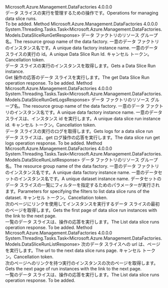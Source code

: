 <Type Name="IDataSliceRunOperations" FullName="Microsoft.Azure.Management.DataFactories.Core.IDataSliceRunOperations">
  <TypeSignature Language="C#" Value="public interface IDataSliceRunOperations" />
  <TypeSignature Language="ILAsm" Value=".class public interface auto ansi abstract IDataSliceRunOperations" />
  <TypeSignature Language="DocId" Value="T:Microsoft.Azure.Management.DataFactories.Core.IDataSliceRunOperations" />
  <TypeSignature Language="VB.NET" Value="Public Interface IDataSliceRunOperations" />
  <TypeSignature Language="F#" Value="type IDataSliceRunOperations = interface" />
  <AssemblyInfo>
    <AssemblyName>Microsoft.Azure.Management.DataFactories</AssemblyName>
    <AssemblyVersion>4.0.0.0</AssemblyVersion>
  </AssemblyInfo>
  <Interfaces />
  <Docs>
    <summary>
            <span data-ttu-id="febf0-101">データ スライスの実行を管理するための操作です。</span><span class="sxs-lookup"><span data-stu-id="febf0-101">Operations for managing data slice runs.</span></span>
            </summary>
    <remarks>To be added.</remarks>
  </Docs>
  <Members>
    <Member MemberName="GetAsync">
      <MemberSignature Language="C#" Value="public System.Threading.Tasks.Task&lt;Microsoft.Azure.Management.DataFactories.Models.DataSliceRunGetResponse&gt; GetAsync (string resourceGroupName, string dataFactoryName, string runId, System.Threading.CancellationToken cancellationToken);" />
      <MemberSignature Language="ILAsm" Value=".method public hidebysig newslot virtual instance class System.Threading.Tasks.Task`1&lt;class Microsoft.Azure.Management.DataFactories.Models.DataSliceRunGetResponse&gt; GetAsync(string resourceGroupName, string dataFactoryName, string runId, valuetype System.Threading.CancellationToken cancellationToken) cil managed" />
      <MemberSignature Language="DocId" Value="M:Microsoft.Azure.Management.DataFactories.Core.IDataSliceRunOperations.GetAsync(System.String,System.String,System.String,System.Threading.CancellationToken)" />
      <MemberSignature Language="F#" Value="abstract member GetAsync : string * string * string * System.Threading.CancellationToken -&gt; System.Threading.Tasks.Task&lt;Microsoft.Azure.Management.DataFactories.Models.DataSliceRunGetResponse&gt;" Usage="iDataSliceRunOperations.GetAsync (resourceGroupName, dataFactoryName, runId, cancellationToken)" />
      <MemberType>Method</MemberType>
      <AssemblyInfo>
        <AssemblyName>Microsoft.Azure.Management.DataFactories</AssemblyName>
        <AssemblyVersion>4.0.0.0</AssemblyVersion>
      </AssemblyInfo>
      <ReturnValue>
        <ReturnType>System.Threading.Tasks.Task&lt;Microsoft.Azure.Management.DataFactories.Models.DataSliceRunGetResponse&gt;</ReturnType>
      </ReturnValue>
      <Parameters>
        <Parameter Name="resourceGroupName" Type="System.String" />
        <Parameter Name="dataFactoryName" Type="System.String" />
        <Parameter Name="runId" Type="System.String" />
        <Parameter Name="cancellationToken" Type="System.Threading.CancellationToken" />
      </Parameters>
      <Docs>
        <param name="resourceGroupName">
            <span data-ttu-id="febf0-102">データ ファクトリのリソース グループ名。</span><span class="sxs-lookup"><span data-stu-id="febf0-102">The resource group name of the data factory.</span></span>
            </param>
        <param name="dataFactoryName">
            <span data-ttu-id="febf0-103">一意のデータ ファクトリのインスタンス名です。</span><span class="sxs-lookup"><span data-stu-id="febf0-103">A unique data factory instance name.</span></span>
            </param>
        <param name="runId">
            <span data-ttu-id="febf0-104">一意のデータ スライスの実行の id。</span><span class="sxs-lookup"><span data-stu-id="febf0-104">A unique Data Slice Run Id.</span></span>
            </param>
        <param name="cancellationToken">
            <span data-ttu-id="febf0-105">キャンセル トークン。</span><span class="sxs-lookup"><span data-stu-id="febf0-105">Cancellation token.</span></span>
            </param>
        <summary>
            <span data-ttu-id="febf0-106">データ スライスの実行のインスタンスを取得します。</span><span class="sxs-lookup"><span data-stu-id="febf0-106">Gets a Data Slice Run instance.</span></span>
            </summary>
        <returns>
            <span data-ttu-id="febf0-107">Get 操作の応答のデータ スライスを実行します。</span><span class="sxs-lookup"><span data-stu-id="febf0-107">The get Data Slice Run operation response.</span></span>
            </returns>
        <remarks>To be added.</remarks>
      </Docs>
    </Member>
    <Member MemberName="GetLogsAsync">
      <MemberSignature Language="C#" Value="public System.Threading.Tasks.Task&lt;Microsoft.Azure.Management.DataFactories.Models.DataSliceRunGetLogsResponse&gt; GetLogsAsync (string resourceGroupName, string dataFactoryName, string dataSliceRunId, System.Threading.CancellationToken cancellationToken);" />
      <MemberSignature Language="ILAsm" Value=".method public hidebysig newslot virtual instance class System.Threading.Tasks.Task`1&lt;class Microsoft.Azure.Management.DataFactories.Models.DataSliceRunGetLogsResponse&gt; GetLogsAsync(string resourceGroupName, string dataFactoryName, string dataSliceRunId, valuetype System.Threading.CancellationToken cancellationToken) cil managed" />
      <MemberSignature Language="DocId" Value="M:Microsoft.Azure.Management.DataFactories.Core.IDataSliceRunOperations.GetLogsAsync(System.String,System.String,System.String,System.Threading.CancellationToken)" />
      <MemberSignature Language="F#" Value="abstract member GetLogsAsync : string * string * string * System.Threading.CancellationToken -&gt; System.Threading.Tasks.Task&lt;Microsoft.Azure.Management.DataFactories.Models.DataSliceRunGetLogsResponse&gt;" Usage="iDataSliceRunOperations.GetLogsAsync (resourceGroupName, dataFactoryName, dataSliceRunId, cancellationToken)" />
      <MemberType>Method</MemberType>
      <AssemblyInfo>
        <AssemblyName>Microsoft.Azure.Management.DataFactories</AssemblyName>
        <AssemblyVersion>4.0.0.0</AssemblyVersion>
      </AssemblyInfo>
      <ReturnValue>
        <ReturnType>System.Threading.Tasks.Task&lt;Microsoft.Azure.Management.DataFactories.Models.DataSliceRunGetLogsResponse&gt;</ReturnType>
      </ReturnValue>
      <Parameters>
        <Parameter Name="resourceGroupName" Type="System.String" />
        <Parameter Name="dataFactoryName" Type="System.String" />
        <Parameter Name="dataSliceRunId" Type="System.String" />
        <Parameter Name="cancellationToken" Type="System.Threading.CancellationToken" />
      </Parameters>
      <Docs>
        <param name="resourceGroupName">
            <span data-ttu-id="febf0-108">データ ファクトリのリソース グループ名。</span><span class="sxs-lookup"><span data-stu-id="febf0-108">The resource group name of the data factory.</span></span>
            </param>
        <param name="dataFactoryName">
            <span data-ttu-id="febf0-109">一意のデータ ファクトリのインスタンス名です。</span><span class="sxs-lookup"><span data-stu-id="febf0-109">A unique data factory instance name.</span></span>
            </param>
        <param name="dataSliceRunId">
            <span data-ttu-id="febf0-110">一意のデータ スライスは、インスタンス id を実行します。</span><span class="sxs-lookup"><span data-stu-id="febf0-110">A unique data slice run instance id.</span></span>
            </param>
        <param name="cancellationToken">
            <span data-ttu-id="febf0-111">キャンセル トークン。</span><span class="sxs-lookup"><span data-stu-id="febf0-111">Cancellation token.</span></span>
            </param>
        <summary>
            <span data-ttu-id="febf0-112">データ スライスの実行のログを取得します。</span><span class="sxs-lookup"><span data-stu-id="febf0-112">Gets logs for a data slice run</span></span>
            </summary>
        <returns>
            <span data-ttu-id="febf0-113">データ スライスは、get ログ操作の応答を実行します。</span><span class="sxs-lookup"><span data-stu-id="febf0-113">The data slice run get logs operation response.</span></span>
            </returns>
        <remarks>To be added.</remarks>
      </Docs>
    </Member>
    <Member MemberName="ListAsync">
      <MemberSignature Language="C#" Value="public System.Threading.Tasks.Task&lt;Microsoft.Azure.Management.DataFactories.Models.DataSliceRunListResponse&gt; ListAsync (string resourceGroupName, string dataFactoryName, string datasetName, Microsoft.Azure.Management.DataFactories.Models.DataSliceRunListParameters parameters, System.Threading.CancellationToken cancellationToken);" />
      <MemberSignature Language="ILAsm" Value=".method public hidebysig newslot virtual instance class System.Threading.Tasks.Task`1&lt;class Microsoft.Azure.Management.DataFactories.Models.DataSliceRunListResponse&gt; ListAsync(string resourceGroupName, string dataFactoryName, string datasetName, class Microsoft.Azure.Management.DataFactories.Models.DataSliceRunListParameters parameters, valuetype System.Threading.CancellationToken cancellationToken) cil managed" />
      <MemberSignature Language="DocId" Value="M:Microsoft.Azure.Management.DataFactories.Core.IDataSliceRunOperations.ListAsync(System.String,System.String,System.String,Microsoft.Azure.Management.DataFactories.Models.DataSliceRunListParameters,System.Threading.CancellationToken)" />
      <MemberSignature Language="F#" Value="abstract member ListAsync : string * string * string * Microsoft.Azure.Management.DataFactories.Models.DataSliceRunListParameters * System.Threading.CancellationToken -&gt; System.Threading.Tasks.Task&lt;Microsoft.Azure.Management.DataFactories.Models.DataSliceRunListResponse&gt;" Usage="iDataSliceRunOperations.ListAsync (resourceGroupName, dataFactoryName, datasetName, parameters, cancellationToken)" />
      <MemberType>Method</MemberType>
      <AssemblyInfo>
        <AssemblyName>Microsoft.Azure.Management.DataFactories</AssemblyName>
        <AssemblyVersion>4.0.0.0</AssemblyVersion>
      </AssemblyInfo>
      <ReturnValue>
        <ReturnType>System.Threading.Tasks.Task&lt;Microsoft.Azure.Management.DataFactories.Models.DataSliceRunListResponse&gt;</ReturnType>
      </ReturnValue>
      <Parameters>
        <Parameter Name="resourceGroupName" Type="System.String" />
        <Parameter Name="dataFactoryName" Type="System.String" />
        <Parameter Name="datasetName" Type="System.String" />
        <Parameter Name="parameters" Type="Microsoft.Azure.Management.DataFactories.Models.DataSliceRunListParameters" />
        <Parameter Name="cancellationToken" Type="System.Threading.CancellationToken" />
      </Parameters>
      <Docs>
        <param name="resourceGroupName">
            <span data-ttu-id="febf0-114">データ ファクトリのリソース グループ名。</span><span class="sxs-lookup"><span data-stu-id="febf0-114">The resource group name of the data factory.</span></span>
            </param>
        <param name="dataFactoryName">
            <span data-ttu-id="febf0-115">一意のデータ ファクトリのインスタンス名です。</span><span class="sxs-lookup"><span data-stu-id="febf0-115">A unique data factory instance name.</span></span>
            </param>
        <param name="datasetName">
            <span data-ttu-id="febf0-116">一意のデータセットのインスタンス名です。</span><span class="sxs-lookup"><span data-stu-id="febf0-116">A unique dataset instance name.</span></span>
            </param>
        <param name="parameters">
            <span data-ttu-id="febf0-117">データセットのデータ スライスの一覧にフィルターを指定するためのパラメーターが実行されます。</span><span class="sxs-lookup"><span data-stu-id="febf0-117">Parameters for specifying the filters to list data slice runs of the dataset.</span></span>
            </param>
        <param name="cancellationToken">
            <span data-ttu-id="febf0-118">キャンセル トークン。</span><span class="sxs-lookup"><span data-stu-id="febf0-118">Cancellation token.</span></span>
            </param>
        <summary>
            <span data-ttu-id="febf0-119">次のページにリンクを使用してインスタンスを実行するデータ スライスの最初のページを取得します。</span><span class="sxs-lookup"><span data-stu-id="febf0-119">Gets the first page of data slice run instances with the link to the next page.</span></span>
            </summary>
        <returns>
            <span data-ttu-id="febf0-120">一覧のデータ スライスは、操作の応答を実行します。</span><span class="sxs-lookup"><span data-stu-id="febf0-120">The List data slice runs operation response.</span></span>
            </returns>
        <remarks>To be added.</remarks>
      </Docs>
    </Member>
    <Member MemberName="ListNextAsync">
      <MemberSignature Language="C#" Value="public System.Threading.Tasks.Task&lt;Microsoft.Azure.Management.DataFactories.Models.DataSliceRunListResponse&gt; ListNextAsync (string nextLink, System.Threading.CancellationToken cancellationToken);" />
      <MemberSignature Language="ILAsm" Value=".method public hidebysig newslot virtual instance class System.Threading.Tasks.Task`1&lt;class Microsoft.Azure.Management.DataFactories.Models.DataSliceRunListResponse&gt; ListNextAsync(string nextLink, valuetype System.Threading.CancellationToken cancellationToken) cil managed" />
      <MemberSignature Language="DocId" Value="M:Microsoft.Azure.Management.DataFactories.Core.IDataSliceRunOperations.ListNextAsync(System.String,System.Threading.CancellationToken)" />
      <MemberSignature Language="F#" Value="abstract member ListNextAsync : string * System.Threading.CancellationToken -&gt; System.Threading.Tasks.Task&lt;Microsoft.Azure.Management.DataFactories.Models.DataSliceRunListResponse&gt;" Usage="iDataSliceRunOperations.ListNextAsync (nextLink, cancellationToken)" />
      <MemberType>Method</MemberType>
      <AssemblyInfo>
        <AssemblyName>Microsoft.Azure.Management.DataFactories</AssemblyName>
        <AssemblyVersion>4.0.0.0</AssemblyVersion>
      </AssemblyInfo>
      <ReturnValue>
        <ReturnType>System.Threading.Tasks.Task&lt;Microsoft.Azure.Management.DataFactories.Models.DataSliceRunListResponse&gt;</ReturnType>
      </ReturnValue>
      <Parameters>
        <Parameter Name="nextLink" Type="System.String" />
        <Parameter Name="cancellationToken" Type="System.Threading.CancellationToken" />
      </Parameters>
      <Docs>
        <param name="nextLink">
            <span data-ttu-id="febf0-121">次のデータ スライスへの url は、ページを実行します。</span><span class="sxs-lookup"><span data-stu-id="febf0-121">The url to the next data slice runs page.</span></span>
            </param>
        <param name="cancellationToken">
            <span data-ttu-id="febf0-122">キャンセル トークン。</span><span class="sxs-lookup"><span data-stu-id="febf0-122">Cancellation token.</span></span>
            </param>
        <summary>
            <span data-ttu-id="febf0-123">次のページへのリンクを持つ実行のインスタンスの次のページを取得します。</span><span class="sxs-lookup"><span data-stu-id="febf0-123">Gets the next page of run instances with the link to the next page.</span></span>
            </summary>
        <returns>
            <span data-ttu-id="febf0-124">一覧のデータ スライスは、操作の応答を実行します。</span><span class="sxs-lookup"><span data-stu-id="febf0-124">The List data slice runs operation response.</span></span>
            </returns>
        <remarks>To be added.</remarks>
      </Docs>
    </Member>
  </Members>
</Type>